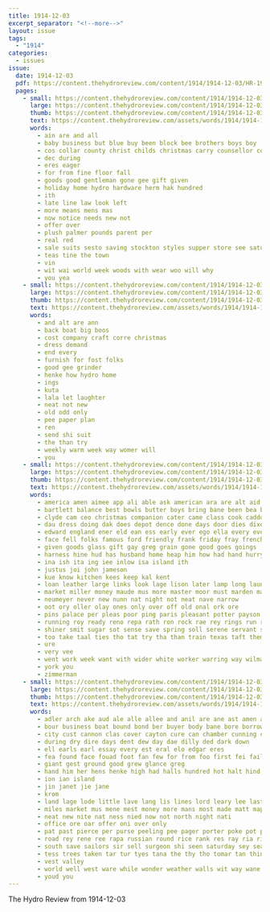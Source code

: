 ```yaml
---
title: 1914-12-03
excerpt_separator: "<!--more-->"
layout: issue
tags:
  - "1914"
categories:
  - issues
issue:
  date: 1914-12-03
  pdf: https://content.thehydroreview.com/content/1914/1914-12-03/HR-1914-12-03.pdf
  pages:
    - small: https://content.thehydroreview.com/content/1914/1914-12-03/small/HR-1914-12-03-01.jpg
      large: https://content.thehydroreview.com/content/1914/1914-12-03/large/HR-1914-12-03-01.jpg
      thumb: https://content.thehydroreview.com/content/1914/1914-12-03/thumbnails/HR-1914-12-03-01.jpg
      text: https://content.thehydroreview.com/assets/words/1914/1914-12-03/HR-1914-12-03-01.txt
      words:
        - ain are and all
        - baby business but blue buy been block bee brothers boys boy
        - cos collar county christ childs christmas carry counsellor come cabbage chris carswell coats cola coo
        - dec during
        - eres eager
        - for from fine floor fall
        - goods good gentleman gone gee gift given
        - holiday home hydro hardware herm hak hundred
        - ith
        - late line law look left
        - more means mens mas
        - now notice needs new not
        - offer over
        - plush palmer pounds parent per
        - real red
        - sale suits sesto saving stockton styles supper store see saturday scott special
        - teas tine the town
        - vin
        - wit wai world week woods with wear woo will why
        - you yea
    - small: https://content.thehydroreview.com/content/1914/1914-12-03/small/HR-1914-12-03-02.jpg
      large: https://content.thehydroreview.com/content/1914/1914-12-03/large/HR-1914-12-03-02.jpg
      thumb: https://content.thehydroreview.com/content/1914/1914-12-03/thumbnails/HR-1914-12-03-02.jpg
      text: https://content.thehydroreview.com/assets/words/1914/1914-12-03/HR-1914-12-03-02.txt
      words:
        - and alt are ann
        - back boat big boos
        - cost company craft corre christmas
        - dress demand
        - end every
        - furnish for fost folks
        - good gee grinder
        - henke how hydro home
        - ings
        - kuta
        - lala let laughter
        - neat not new
        - old odd only
        - pee paper plan
        - ren
        - send shi suit
        - the than try
        - weekly warm week way womer will
        - you
    - small: https://content.thehydroreview.com/content/1914/1914-12-03/small/HR-1914-12-03-03.jpg
      large: https://content.thehydroreview.com/content/1914/1914-12-03/large/HR-1914-12-03-03.jpg
      thumb: https://content.thehydroreview.com/content/1914/1914-12-03/thumbnails/HR-1914-12-03-03.jpg
      text: https://content.thehydroreview.com/assets/words/1914/1914-12-03/HR-1914-12-03-03.txt
      words:
        - america amen aimee app ali able ask american ara are alt aid armen and all aves apa
        - bartlett balance best bowls butter boys bring bane been bea beng barber bui bill bank better blouse buy black business bas ball badge buyer buyers but bis
        - clyde cam ceo christmas companion cater came class cook caddo clark city candies can count cases cor comings corn cream cuff
        - dau dress doing dak does depot dence done days door dies dixon dearing
        - edward england ener eld ean ess early ever ego ella every even
        - face fell folks famous ford friendly frank friday fray french flint fruits fear few fields first for farm felton from fae frost france frail forks
        - given goods glass gift gay greg grain gone good goes goings
        - harness hine hud has husband home heap him how had hand hurry hasty hay hau hens hare hour her halt hydro
        - ina ish ita ing iee inlow isa island ith
        - justus joi john jameson
        - kue know kitchen kees keep kal kent
        - loan leather large links look lage lison later lamp long laundry lucky life less law last lacy lae level
        - market miller money maude mus more master moor must marden maud magazine mill meal most mingle man mag may maid marshall mauri men
        - neumeyer never new nunn nat night not neat nave narrow
        - oot ory oller olay ones only over off old onal ork ore
        - pins palace per pleas poor ping paris pleasant potter payson pat people pope private parisian paper pin
        - running roy ready reno repa rath ron rock rae rey rings run rands
        - shiner smit sugar sot sense save spring soll serene servant sink silver stickler she sae sack sank sweeney say stockton sac shoe shams self swett see smith street shirts sup sea sussex sunday sale
        - too take taal ties tho tat try tha than train texas taft them thy top ting tana tenant tie thi tes the tea tine tod tram tex thee thow
        - ure
        - very vee
        - went work week want with wider white worker warring way wilma watch wish while was weather will wat wil ways wilt wheat war willis wheeler world well wind willy
        - york you
        - zimmerman
    - small: https://content.thehydroreview.com/content/1914/1914-12-03/small/HR-1914-12-03-04.jpg
      large: https://content.thehydroreview.com/content/1914/1914-12-03/large/HR-1914-12-03-04.jpg
      thumb: https://content.thehydroreview.com/content/1914/1914-12-03/thumbnails/HR-1914-12-03-04.jpg
      text: https://content.thehydroreview.com/assets/words/1914/1914-12-03/HR-1914-12-03-04.txt
      words:
        - adler arch ake aud ale alle allee and anil are ane ast amen aid ata acon able all
        - bour business boat bound bond ber buyer body bane bore borrow bie but bradley bead both bring bers bel bade bran bank belt burroughs bees beh break bis bolle bah bern
        - city cust cannon clas cover cayton cure can chamber cunning conti cee carry cate cas caren chapman cheney clayton camp cullen case comer cam
        - during dry dire days dent dew day dae dilly ded dark down
        - ell earls earl essay every est eral elo edgar eres
        - fea found face fouad foot fan few for from foo first fei fail fate
        - giant gest ground good grew glance greg
        - hand him her hens henke high had halls hundred hot halt hind haye hydro heng
        - ion ian island
        - jin janet jie jane
        - krom
        - land lage lode little lave lang lis lines lord leary lee last lose lady lex longer low lay lodge
        - miles market mus mene mest money more mans most made matt maple man maw mor men mea
        - neat new nite nat ness nied now not north night nati
        - office ore oar offer oni over only
        - pat past pierce per purse peeling pee pager porter poke pot price part peal passage phe pil pon pai porte pun public pasa patch pla pass pay
        - road rey rene ree rapa russian round rice rank res ray ria rise rec rock reece rude
        - south save sailors sir sell surgeon shi seen saturday sey seare seth steamer sou see sein surprise siden soe slow she sow suit state shower sich soca spring
        - tess trees taken tar tur tyes tana the thy tho tomar tan thing table tow trom tawny thews tol telo tie tod tae thee thor toy treasure toward tes tree them ted tut train tha treat toms tee terrible
        - vest valley
        - world well west ware while wonder weather walls wit way wane water williams was why war wees walks wie with will walt
        - youd you
---
```


The Hydro Review from 1914-12-03

<!--more-->

